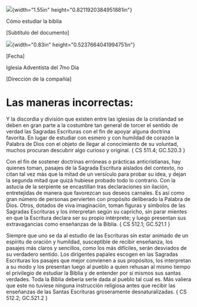 ![](media/image1.png){width="1.55in" height="0.8211920384951881in"}

Cómo estudiar la biblia

\[Subtítulo del documento\]

![](media/image2.png){width="0.83in" height="0.5237664041994751in"}

\[Fecha\]

Iglesia Adventista del 7mo Día

\[Dirección de la compañía\]

# Las maneras incorrectas:

Y la discordia y división que existen entre las iglesias de la
cristiandad se deben en gran parte a la costumbre tan general de torcer
el sentido de verdad las Sagradas Escrituras con el fin de apoyar alguna
doctrina favorita. En lugar de estudiar con esmero y con humildad de
corazón la Palabra de Dios con el objeto de llegar al conocimiento de su
voluntad, muchos procuran descubrir algo curioso y original. { CS 511.4;
GC.520.3 }

Con el fin de sostener doctrinas erróneas o prácticas anticristianas,
hay quienes toman, pasajes de la Sagrada Escritura aislados del
contexto, no citan tal vez más que la mitad de un versículo para probar
su idea, y dejan la segunda mitad que quizá hubiese probado todo lo
contrario. Con la astucia de la serpiente se encastillan tras
declaraciones sin ilación, entretejidas de manera que favorezcan sus
deseos carnales. Es así como gran número de personas pervierten con
propósito deliberado la Palabra de Dios. Otros, dotados de viva
imaginación, toman figuras y símbolos de las Sagradas Escrituras y los
interpretan según su capricho, sin parar mientes en que la Escritura
declara ser su propio intérprete; y luego presentan sus extravagancias
como enseñanzas de la Biblia. { CS 512.1; GC.521.1 }

Siempre que uno se da al estudio de las Escrituras sin estar animado de
un espíritu de oración y humildad, susceptible de recibir enseñanza, los
pasajes más claros y sencillos, como los más difíciles, serán desviados
de su verdadero sentido. Los dirigentes papales escogen en las Sagradas
Escrituras los pasajes que mejor convienen a sus propósitos, los
interpretan a su modo y los presentan luego al pueblo a quien rehusan al
mismo tiempo el privilegio de estudiar la Biblia y de entender por sí
mismos sus santas verdades. Toda la Biblia debería serle dada al pueblo
tal cual es. Más valiera que este no tuviese ninguna instrucción
religiosa antes que recibir las enseñanzas de las Santas Escrituras
groseramente desnaturalizadas. { CS 512.2; GC.521.2 }
